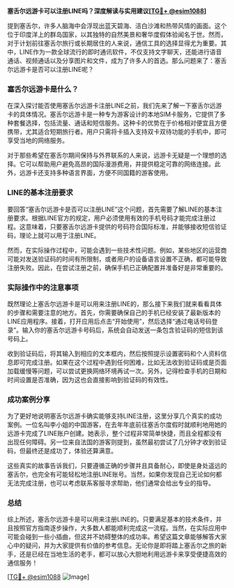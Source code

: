 **塞舌尔远游卡可以注册LINE吗？深度解读与实用建议[[TG💪+ @esim1088](https://t.me/s/esim1088)]**

提到塞舌尔，许多人脑海中会浮现出蓝天碧海、洁白沙滩和热带风情的画面。这个位于印度洋上的群岛国家，以其独特的自然美景和奢华度假体验闻名于世。然而，对于计划前往塞舌尔旅行或长期居住的人来说，通信工具的选择显得尤为重要。其中，LINE作为一款全球流行的即时通讯软件，不仅支持文字聊天，还能进行语音通话、视频通话以及分享图片和文件，成为了许多人的首选。那么问题来了：塞舌尔远游卡是否可以注册LINE呢？

### 塞舌尔远游卡是什么？

在深入探讨能否使用塞舌尔远游卡注册LINE之前，我们先来了解一下塞舌尔远游卡的具体情况。塞舌尔远游卡是一种专为游客设计的本地SIM卡服务，它提供了多种套餐选择，包括流量、通话和短信服务。这种卡的优势在于价格相对便宜且方便携带，尤其适合短期旅行者。用户只需将卡插入支持双卡双待功能的手机中，即可享受当地的网络服务。

对于那些希望在塞舌尔期间保持与外界联系的人来说，远游卡无疑是一个理想的选择。它可以帮助用户避免高昂的国际漫游费用，并提供稳定可靠的网络连接。此外，远游卡还支持多种语言界面，方便不同国籍的游客使用。

### LINE的基本注册要求

要回答“塞舌尔远游卡是否可以注册LINE”这个问题，首先需要了解LINE的基本注册要求。根据LINE官方的规定，用户必须使用有效的手机号码才能完成注册过程。这意味着，只要塞舌尔远游卡提供的号码符合国际标准，并能够接收短信验证码，理论上就可以用于注册LINE。

然而，在实际操作过程中，可能会遇到一些技术性问题。例如，某些地区的运营商可能对发送验证码的时间有所限制，或者用户的设备语言设置不正确，都可能导致注册失败。因此，在尝试注册之前，确保手机已正确配置并准备好是非常重要的。

### 实际操作中的注意事项

既然理论上塞舌尔远游卡是可以用来注册LINE的，那么接下来我们就来看看具体的步骤和需要注意的地方。首先，你需要确保自己的手机已经安装了最新版本的LINE应用程序。接着，打开应用后点击“开始使用”，然后选择“通过电话号码登录”。输入你的塞舌尔远游卡号码后，系统会自动发送一条包含验证码的短信到该号码上。

收到验证码后，将其输入到相应的文本框内，然后按照提示设置密码和个人资料信息即可完成注册。如果在这个过程中遇到任何困难，比如无法收到验证码或是页面加载缓慢等问题，可以尝试更换网络环境再试一次。另外，记得检查手机的日期和时间设置是否准确，因为这也会直接影响到验证码的有效性。

### 成功案例分享

为了更好地说明塞舌尔远游卡确实能够支持LINE注册，这里分享几个真实的成功案例。一位名叫李小姐的中国游客，在去年年底前往塞舌尔度假时就顺利地用她的远游卡完成了LINE账户创建。她表示，整个过程非常简单快捷，而且全程都没有出现任何障碍。另一位来自法国的游客则提到，虽然最初尝试了几分钟才收到验证码，但最终还是成功了，体验还算满意。

这些真实的故事告诉我们，只要遵循正确的步骤并且具备耐心，即使是身处遥远的塞舌尔，也完全有可能轻松地注册LINE账号。当然，如果你发现自己无论如何都无法完成注册，也可以考虑联系客服寻求帮助，他们通常会给出专业的指导。

### 总结

综上所述，塞舌尔远游卡是可以用来注册LINE的。只要满足基本的技术条件，并且按照官方指南逐步操作，大多数人都能顺利完成这一流程。当然，在实际应用中可能会碰到一些小插曲，但这并不妨碍整体的成功率。希望这篇文章能够解答大家心中的疑问，并为大家提供有价值的参考信息。无论你是即将踏上塞舌尔之旅的新手，还是已经在当地生活的老手，都可以放心大胆地利用远游卡来享受便捷高效的通信服务！

[[TG💪+ @esim1088](https://t.me/s/esim1088) ![Image](https://i.postimg.cc/4NQfJmqS/Snipaste-2025-05-13-00-14-12.png)]